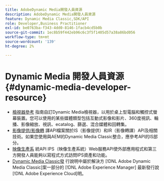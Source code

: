 ```yaml
---
title: AdobeDynamic Media開發人員資源
description: AdobeDynamic Media開發人員資源
feature: Dynamic Media Classic,SDK/API
role: Developer,Business Practitioner
exl-id: be0763ba-f343-4dd0-8146-1facb4cd5b0b
source-git-commit: 1ec8b59f442eb96c6c3f5f1405d57a38a86bd056
workflow-type: tm+mt
source-wordcount: '139'
ht-degree: 2%

---
```


# Dynamic Media 開發人員資源{#dynamic-media-developer-resource}

* [檢視器參考](/help/aem-viewers-ref/homeviewers.md)<!-- (https://experienceleague.adobe.com/docs/dynamic-media-developer-resources/library/home.html?lang=en) -->
指南自訂Dynamic Media檢視器，以用於桌上型電腦和觸控式螢幕裝置。您可以使用的某些媒體類型包括互動式影像和影片、360度視訊、輪播、影像縮放、視訊、ecatalog、篩選、混合媒體和回轉集。
* [影像提供/影像轉](/help/aem-is-ir-api/homeisir.md)<!-- (https://experienceleague.adobe.com/docs/dynamic-media-developer-resources/image-serving-api/home.html?lang=en) -->
譯API檔案關於IS（影像提供）和IR（影像轉譯）API及相關技術。如果您使用與AEM的Dynamic Media Classic整合，應參考API的IS部分。
* [映像生產系](/help/aem-ips-api/c-overview.md)
統API IPS（映像生產系統）Web服務API使外部應用程式和第三方開發人員能夠以寫程式方式訪問IPS資產和功能。
* [Dynamic Media Classic發](/help/s7-release-notes/s7rn2017.md)
行說明中屬於解決方 [!DNL Adobe Dynamic Media Classic]案一部分的 [!DNL Adobe Experience Manager] 最新發行說 [!DNL Adobe Experience Cloud]明。
